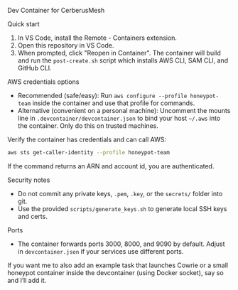 Dev Container for CerberusMesh

Quick start
1. In VS Code, install the Remote - Containers extension.
2. Open this repository in VS Code.
3. When prompted, click "Reopen in Container". The container will build and run the `post-create.sh` script which installs AWS CLI, SAM CLI, and GitHub CLI.

AWS credentials options
- Recommended (safe/easy): Run `aws configure --profile honeypot-team` inside the container and use that profile for commands.
- Alternative (convenient on a personal machine): Uncomment the mounts line in `.devcontainer/devcontainer.json` to bind your host `~/.aws` into the container. Only do this on trusted machines.

Verify the container has credentials and can call AWS:

```sh
aws sts get-caller-identity --profile honeypot-team
```

If the command returns an ARN and account id, you are authenticated.

Security notes
- Do not commit any private keys, `.pem`, `.key`, or the `secrets/` folder into git.
- Use the provided `scripts/generate_keys.sh` to generate local SSH keys and certs.

Ports
- The container forwards ports 3000, 8000, and 9090 by default. Adjust in `devcontainer.json` if your services use different ports.

If you want me to also add an example task that launches Cowrie or a small honeypot container inside the devcontainer (using Docker socket), say so and I’ll add it.
